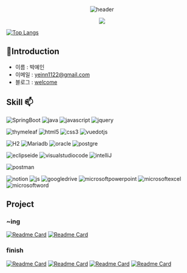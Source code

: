 <p align="center">
  <img src="https://capsule-render.vercel.app/api?type=waving&color=timeAuto&height=200&section=header&text=Hello%20It's%20me%20YeIn&fontSize=90" alt="header">
</p>

<p align="center">
  <a href="https://hits.seeyoufarm.com"><img src="https://hits.seeyoufarm.com/api/count/incr/badge.svg?url=https%3A%2F%2Fgithub.com%2Fgjbae1212%2Fhit-counter&count_bg=%23EBDE00&title_bg=%23626161&icon=awesomelists.svg&icon_color=%23FFFFFF&title=welcome+%3A%29&edge_flat=true" /></a>
</p>

[![Top Langs](https://github-readme-stats.vercel.app/api/top-langs/?username=yeinP&layout=compact)](https://github.com/yeinP)


## 🪪Introduction
- 이름 : 박예인
- 이메일 : yeinn1122@gmail.com
- 블로그 : [welcome](https://blog.naver.com/yenny_1122)





<!--[![Anurag's GitHub stats](https://github-readme-stats.vercel.app/api?username=yeinP)](https://github.com/anuraghazra/github-readme-stats) -->



## Skill 📫

![SpringBoot](https://img.shields.io/badge/springboot-6DB33F?style=for-the-badge&logo=springboot&logoColor=white)
![java](https://img.shields.io/badge/java-4B4B77?style=for-the-badge&logo=java&logoColor=white)
 ![javascript](https://img.shields.io/badge/javascript-F7DF1E?style=for-the-badge&logo=javascript&logoColor=white)
  ![jquery](https://img.shields.io/badge/jquery-0769AD?style=for-the-badge&logo=jquery&logoColor=white)
  
 ![thymeleaf](https://img.shields.io/badge/thymeleaf-005F0F?style=for-the-badge&logo=thymeleaf&logoColor=white)
 ![html5](https://img.shields.io/badge/html5-E34F26?style=for-the-badge&logo=html5&logoColor=white)
 ![css3](https://img.shields.io/badge/css3-1572B6?style=for-the-badge&logo=css3&logoColor=white)
 ![vuedotjs](https://img.shields.io/badge/vuedotjs-4FC08D?style=for-the-badge&logo=vuedotjs&logoColor=white)
 

![H2](https://img.shields.io/badge/H2-685EA9?style=for-the-badge&logo=hugo&logoColor=white)
![Mariadb](https://img.shields.io/badge/mariadb-003545?style=for-the-badge&logo=mariadb&logoColor=white)
![oracle](https://img.shields.io/badge/oracle-F80000?style=for-the-badge&logo=oracle&logoColor=white)
![postgre](https://img.shields.io/badge/postgresql-4169E1?style=for-the-badge&logo=postgresql&logoColor=white)

![eclipseide](https://img.shields.io/badge/eclipseide-2C2255?style=for-the-badge&logo=eclipseide&logoColor=white)
![visualstudiocode](https://img.shields.io/badge/visualstudiocode-007ACC?style=for-the-badge&logo=visualstudiocode&logoColor=white)
![intelliJ](https://img.shields.io/badge/intellijidea-000000?style=for-the-badge&logo=intellijidea&logoColor=white) 

![postman](https://img.shields.io/badge/postman-FF6C37?style=for-the-badge&logo=postman&logoColor=white) 

![notion](https://img.shields.io/badge/notion-000000?style=for-the-badge&logo=notion&logoColor=white)
![js](https://img.shields.io/badge/github-181717?style=for-the-badge&logo=github&logoColor=white)
![googledrive](https://img.shields.io/badge/googledrive-181717?style=for-the-badge&logo=googledrive&logoColor=white)
![microsoftpowerpoint](https://img.shields.io/badge/microsoftpowerpoint-4285F4?style=for-the-badge&logo=microsoftpowerpoint&logoColor=white)
![microsoftexcel](https://img.shields.io/badge/microsoftexcel-217346?style=for-the-badge&logo=microsoftexcel&logoColor=white)
![microsoftword](https://img.shields.io/badge/microsoftword-2B579A?style=for-the-badge&logo=microsoftword&logoColor=white)

## Project
### ~ing
[![Readme Card](https://github-readme-stats.vercel.app/api/pin/?username=yeinP&repo=animate_frontend)](https://github.com/yeinP/animate_frontend)
[![Readme Card](https://github-readme-stats.vercel.app/api/pin/?username=yeinP&repo=animate_backend)](https://github.com/yeinP/animate_backend)


### finish
[![Readme Card](https://github-readme-stats.vercel.app/api/pin/?username=yeinP&repo=Phiimyein)](https://github.com/yeinP/Phiimyein)
[![Readme Card](https://github-readme-stats.vercel.app/api/pin/?username=yeinP&repo=Sundo)](https://github.com/yeinP/Sundo)
[![Readme Card](https://github-readme-stats.vercel.app/api/pin/?username=yeinP&repo=Appsolute)](https://github.com/yeinP/Appsolute)
[![Readme Card](https://github-readme-stats.vercel.app/api/pin/?username=yeinP&repo=LunchBox)](https://github.com/yeinP/LunchBox)

<!--
**yeinP/yeinP** is a ✨ _special_ ✨ repository because its `README.md` (this file) appears on your GitHub profile.

Here are some ideas to get you started:

- 🔭 I’m currently working on ...
- 🌱 I’m currently learning ...
- 👯 I’m looking to collaborate on ...
- 🤔 I’m looking for help with ...
- 💬 Ask me about ...
- 📫 How to reach me: ...
- 😄 Pronouns: ...
- ⚡ Fun fact: ...
-->
